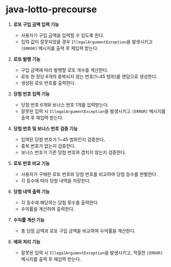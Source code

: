 # java-lotto-precourse

1. **로또 구입 금액 입력 기능**
   - 사용자가 구입 금액을 입력할 수 있도록 한다.
   - 입력 값이 잘못되었을 경우 `IllegalArgumentException`을 발생시키고 `[ERROR]` 메시지를 출력 후 재입력 받는다.

2. **로또 발행 기능**
   - 구입 금액에 따라 발행할 로또 개수를 계산한다.
   - 로또 한 장당 6개의 중복되지 않는 번호(1~45 범위)를 랜덤으로 생성한다.
   - 생성된 로또 번호를 출력한다.

3. **당첨 번호 입력 기능**
   - 당첨 번호 6개와 보너스 번호 1개를 입력받는다.
   - 잘못된 입력 시 `IllegalArgumentException`을 발생시키고 `[ERROR]` 메시지를 출력 후 재입력 받는다.

4. **당첨 번호 및 보너스 번호 검증 기능**
   - 입력된 당첨 번호가 1~45 범위인지 검증한다.
   - 중복 번호가 없는지 검증한다.
   - 보너스 번호가 기존 당첨 번호와 겹치지 않는지 검증한다.

5. **로또 번호 비교 기능**
   - 사용자가 구매한 로또 번호와 당첨 번호를 비교하여 당첨 등수를 판별한다.
   - 각 등수에 따라 당첨 내역을 저장한다.

6. **당첨 내역 출력 기능**
   - 각 등수에 해당하는 당첨 횟수를 출력한다.
   - 수익률을 계산하여 출력한다.

7. **수익률 계산 기능**
   - 총 당첨 금액과 로또 구입 금액을 비교하여 수익률을 계산한다.

8. **예외 처리 기능**
   - 잘못된 입력 시 `IllegalArgumentException`을 발생시키고, 적절한 `[ERROR]` 메시지를 출력 후 재입력 받는다.